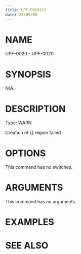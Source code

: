 ```yaml
---
title: UPF-0020(2)
date: 24/09/08
---
```


# NAME

UPF-0020 - UPF-0020

# SYNOPSIS

N/A.

# DESCRIPTION

Type: WARN

Creation of {} region failed

# OPTIONS

This command has no switches.

# ARGUMENTS

This command has no arguments.

# EXAMPLES

# SEE ALSO
